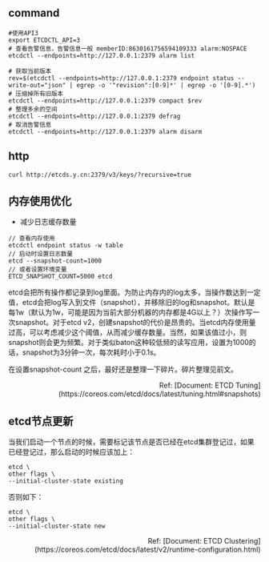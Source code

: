 ## command
```
#使用API3
export ETCDCTL_API=3
# 查看告警信息，告警信息一般 memberID:8630161756594109333 alarm:NOSPACE
etcdctl --endpoints=http://127.0.0.1:2379 alarm list

# 获取当前版本
rev=$(etcdctl --endpoints=http://127.0.0.1:2379 endpoint status --write-out="json" | egrep -o '"revision":[0-9]*' | egrep -o '[0-9].*')
# 压缩掉所有旧版本
etcdctl --endpoints=http://127.0.0.1:2379 compact $rev
# 整理多余的空间
etcdctl --endpoints=http://127.0.0.1:2379 defrag
# 取消告警信息
etcdctl --endpoints=http://127.0.0.1:2379 alarm disarm
```

## http
```
curl http://etcds.y.cn:2379/v3/keys/?recursive=true
```

## 内存使用优化
- 减少日志缓存数量
```
// 查看内存使用
etcdctl endpoint status -w table 
// 启动时设置日志数量
etcd --snapshot-count=1000
// 或者设置环境变量
ETCD_SNAPSHOT_COUNT=5000 etcd
```
etcd会把所有操作都记录到log里面。为防止内存内的log太多，当操作数达到一定值，etcd会把log写入到文件（snapshot），并移除旧的log和snapshot。默认是每1w（默认为1w，可能是因为当前大部分机器的内存都是4G以上？）次操作写一次snapshot。对于etcd v2，创建snapshot的代价是昂贵的。当etcd内存使用量过高，可以考虑减少这个阈值，从而减少缓存数量。当然，如果该值过小，则snapshot则会更为频繁。对于类似baton这种较低频的读写应用，设置为1000的话，snapshot为3分钟一次，每次耗时小于0.1s。

在设置snapshot-count 之后，最好还是整理一下碎片。碎片整理见前文。

<p align="right">
Ref: [Document: ETCD Tuning](https://coreos.com/etcd/docs/latest/tuning.html#snapshots)
</p>

## etcd节点更新
当我们启动一个节点的时候，需要标记该节点是否已经在etcd集群登记过，如果已经登记过，那么启动的时候应该加上：
```
etcd \
other flags \
--initial-cluster-state existing
```
否则如下：
```
etcd \
other flags \
--initial-cluster-state new
```

<p align="right">Ref: [Document: ETCD Clustering](https://coreos.com/etcd/docs/latest/v2/runtime-configuration.html)</p>

